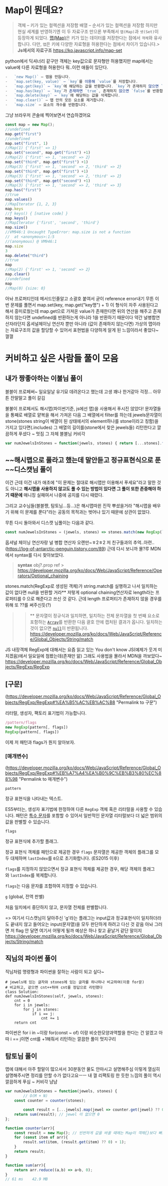 # Map이 뭔데요?
> 객체 – 키가 있는 컬렉션을 저장함
> 배열 – 순서가 있는 컬렉션을 저장함
	하지만 현실 세계를 반영하기엔 이 두 자료구조 만으론 부족해서 `맵(Map)`과 `셋(Set)`이 등장하게 되었다.
> [맵(Map)](https://developer.mozilla.org/ko/docs/Web/JavaScript/Reference/Global_Objects/Map)은 키가 있는 데이터를 저장한다는 점에서 `객체`와 유사합니다. 다만, `맵`은 키에 다양한 자료형을 허용한다는 점에서 차이가 있습니다.> 
> **Js에서의 자료구조**
> https://ko.javascript.info/map-set

 python에서 딕셔너리 같구만 객체는 key값으로 문자형만 허용했지만 map에서는 value에 다른 자료형을 허용한다
 뭐..이런 애들이 있단다.

```javascript
-   `new Map()` – 맵을 만듭니다.
-   `map.set(key, value)` – `key`를 이용해 `value`를 저장합니다.
-   `map.get(key)` – `key`에 해당하는 값을 반환합니다. `key`가 존재하지 않으면 `undefined`를 반환합니다.
-   `map.has(key)` – `key`가 존재하면 `true`, 존재하지 않으면 `false`를 반환합니다.
-   `map.delete(key)` – `key`에 해당하는 값을 삭제합니다.
-   `map.clear()` – 맵 안의 모든 요소를 제거합니다.
-   `map.size` – 요소의 개수를 반환합니다.
```
그냥 브라우저 콘솔에 찍어보면서 연습하겠어요

```javascript
const map = new Map();
//undefined
map.get("first")
//undefined
map.set("first", 1)
//Map(1) {'first' => 1}
map.set("second", map.get("first") +1)
//Map(2) {'first' => 1, 'second' => 2}
map.set("third", map.get("first") +1)
//Map(3) {'first' => 1, 'second' => 2, 'third' => 2}
map.set("third", map.get("first") +1)
//Map(3) {'first' => 1, 'second' => 2, 'third' => 2}
map.set("third", map.get("second") +1)
//Map(3) {'first' => 1, 'second' => 2, 'third' => 3}
map.has("first")
//true
map.values()
//MapIterator {1, 2, 3}
map.keys
//ƒ keys() { [native code] }
map.keys()
//MapIterator {'first', 'second', 'third'}
map.size()
//VM946:1 Uncaught TypeError: map.size is not a function
//  at <anonymous>:1:5
//(anonymous) @ VM946:1
map.size
3
map.delete("third")
//true
map
//Map(2) {'first' => 1, 'second' => 2}
map.clear()
//undefined
map
//Map(0) {size: 0}

```
아놔 프로퍼티인데 메서드인줄알고 소괄호 붙여서 굳이 reference error내기
무튼 이번 문제를 풀면서 map.set(key, map.get("key명") + 1)
이 형식이 자주 사용된다고 해서 흥미로웠는데
map.get으로 가져온 value가 존재한다면 뒤의 연산을 해주고 존재하지 않는다면 undefined를 반환하는게 아니라 1을 반환하기 때문이다
약간 널병합연산자라던지 옵셔널체이닝 연산자 뿐만 아니라 (값이 존재하지 않는다면) 가상의 맵이라는 자료구조의 값을 할당할 수 있어서 표현법을 다양하게 알게 된 느낌이라서 좋았다~ 껄껄


# 커비하고 싶은 사람들 풀이 모음
## 내가 짱좋아하는 이불님 풀이
블블이 프로페써~ 일요일날 유기묘 데려온다고 했는데 고생 꽤나 한거같아 걱정... 아무튼 잔말말고 풀이 갈김

불불이 프로페서도 해시맵(파이썬기준, js에선 맵)을 사용해서 푸시진 않았다!
문자열들을 통째로 배열로 얕복을 해서 가져온 다음 그 배열에서 filter를 하는데 jewels문자열이 stone(stones string이 배열이 된 상태에서의 element하나를 stone이라고 칭함)을 가지고 있다면(.includes) 그 배열의 길이를(stone에서 찾은 jewels들) 리턴한다고 깔끔하게 푸셨다 ~ 멋짐 그 자체 블블님 커비각

```javascript
var numJewelsInStones = function(jewels, stones) { return [...stones].filter(stone => jewels.includes(stone)).length };
```

## ~~해시맵으로 풀라고 했는데 말안듣고 정규표현식으로 푼  ~~디스캣님 풀이
이건 근데 이건 내가 애초에 "이 문제는 절대로 해시맵만 이용해서 푸세요"라고 말한 것도 아니고 **해시맵을 사용하지 않고도 풀 수 있는 방법이 있다면 그 풀이 또한 존중해야 하기 때문에** 매니징 실패여서 나중에 공지를 다시 때렸다.

그리고 교수님들(블블쨩, 탐토님...등...)은 해시맵따윈 진작 뿌셨을거라 "해시맵을 배우기 위해 이 문제를 푼다"라는 공동의 목적과는 벗어나 있기 때문에 상관이 없었다.

무튼 다시 돌아와서 디스캣 님풀이는 다음과 같다.
```javascript
const numJewelsInStones = (jewels, stones) => stones.match(new RegExp(`[${jewels}]`,'g'))?.length??0
```
옵셔널 체이닝 연산자랑 널 병합 연산자 오랜만~ㅎ2ㅎ2
저 친구들과의 추억..아련..(https://log-of-antarctic-penguin.tistory.com/89)
근데 다시 보니까 몰?루 MDN에서 syntax를 다시 찾아보았다.
> **syntax**
> obj?.prop
ref > https://developer.mozilla.org/ko/docs/Web/JavaScript/Reference/Operators/Optional_chaining


stones.match(RegExp로 생성된 객체)가 string.match를 실행하고 나서 일치하는 값이 없다면 null을 반환할 거라** 저렇게 optional chaining연산자로 length라는 프로퍼티를 0 으로 해준다고 쓰신 것 같다. 근데 length 프로퍼티가 존재하지 않을 경우를 위해 또 ??를 써주신듯(?)

>>** 문자열이 정규식과 일치하면, 일치하는 전체 문자열을 첫 번째 요소로 포함하는 [`Array`](https://developer.mozilla.org/ko/docs/Web/JavaScript/Reference/Global_Objects/Array)를 반환한 다음 괄호 안에 캡처된 결과가 옵니다. 일치하는 것이 없으면 [`null`](https://developer.mozilla.org/ko/docs/Web/JavaScript/Reference/Global_Objects/null)이 반환됩니다.
>>https://developer.mozilla.org/ko/docs/Web/JavaScript/Reference/Global_Objects/String/match

JS 내장객체 RegExp에 대해서는 요즘 읽고 있는 You don't know JS(예제가 웃겨 미치겠음)에서 일요일에 첨봤는데(존재만 앎) 그래도 사용법을 몰라서 MDN을 까보았다~
https://developer.mozilla.org/ko/docs/Web/JavaScript/Reference/Global_Objects/RegExp/RegExp

## [구문]
(https://developer.mozilla.org/ko/docs/Web/JavaScript/Reference/Global_Objects/RegExp/RegExp#%EA%B5%AC%EB%AC%B8 "Permalink to 구문")

리터럴, 생성자, 팩토리 표기법이 가능합니다.
```javascript
/pattern/flags
new RegExp(pattern[, flags])
RegExp(pattern[, flags])

```
이제 저 패턴과 flags가 뭔지 알아보자.

### [매개변수]
(https://developer.mozilla.org/ko/docs/Web/JavaScript/Reference/Global_Objects/RegExp/RegExp#%EB%A7%A4%EA%B0%9C%EB%B3%80%EC%88%98 "Permalink to 매개변수")

`pattern`

정규 표현식을 나타내는 텍스트.

ES5부터는, 생성자 표기법에 한정하여 다른 `RegExp` 객체 혹은 리터럴을 사용할 수 있습니다. 패턴은 [특수 문자](https://developer.mozilla.org/ko/docs/Web/JavaScript/Guide/Regular_Expressions#%ed%8a%b9%ec%88%98_%eb%ac%b8%ec%9e%90_%ec%82%ac%ec%9a%a9%ed%95%98%ea%b8%b0)를 포함할 수 있어서 일반적인 문자열 리터럴보다 더 넓은 범위의 값을 판별할 수 있습니다.

`flags`

정규 표현식에 추가할 플래그.

정규 표현식 객체를 패턴으로 제공한 경우 `flags` 문자열은 제공한 객체의 플래그를 모두 대체하며 `lastIndex`를 `0`으로 초기화합니다. (ES2015 이후)

`flags`를 지정하지 않았으면서 정규 표현식 객체를 제공한 경우, 해당 객체의 플래그와 `lastIndex`를 복제합니다.

`flags`는 다음 문자를 조합하여 지정할 수 있습니다.

`g` (global, 전역 판별)

처음 일치에서 중단하지 않고, 문자열 전체를 판별합니다.

=> 여기서 디스캣님이 달아주신 'g'라는 플래그는 input값과 정규표현식이 일치하더라도 끝내지 않고 들어오는 input(문자열)을 모두 판단하게 하려고 다신 것 같음
아놔 그러면 저 flag 안 달면 여기서 어떻게 될까 예상은 하나 찾고 끝날거 같단 말이지
https://developer.mozilla.org/ko/docs/Web/JavaScript/Reference/Global_Objects/String/match


## 직님의 파이썬 풀이
직님처럼 명령형과 파이썬을 잘하는 사람이 되고 싶다~
```python3
# jewels에 있는 글자와 stones에 있는 글자를 하나하나 비교하여(이중 for문) 
# 비교하고, 같으면 cnt++하여 cnt를 정답으로 리턴했다 
class Solution:
def numJewelsInStones(self, jewels, stones):
	cnt = 0
	for i in jewels:
		for j in stones:
			if i == j:
				cnt += 1
	return cnt
```
파이썬은 for i in ~이랑  for(const ~ of) 이랑 비슷한모양과역할을 한다는 건 알겠고
아따 i  == j이면 cnt를 +1해줘서 리턴하는 깔끔한 풀이 멋지구리


## 탐토님 풀이
맵에 대해서 아주 할말이 많으셔서 30분동안 물도 안마시고 설명해주심
이렇게 열심히 설명해주시면 정리를 안할 수가 없다고요ㅡㅡ
내 껄 리팩토링 한 듯한 느낌의 풀이 역시 깔끔하게 푸심 ~ 커비각 냠냠
```javascript
var numJewelsInStones = function(jewels, stones) {
		// O(M + N)	
    const counter = counter(stones);

		const result = [...jewels].map(jewel => counter.get(jewel) ?? 0);
    return sum(result); // jewel 이 없으면 0
};

function counter(arr){
    const result = new Map(); // 빈번하게 값을 바꿀 때에는 Map이 객체{}보다 빠르다
    for (const item of arr){
        result.set(item, (result.get(item) ?? 0) + 1);
    }
    return result;
}

function sum(arr){
    return arr.reduce((a,b) => a+b, 0);
}
// 61 ms	42.9 MB
```

